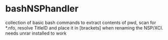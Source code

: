 # bashNSPhandler
collection of basic bash commands to extract contents of pwd, scan for *.nfo, resolve TitleID and place it in [brackets] when renaming the NSP/XCI.
needs unrar installed to work
